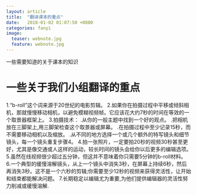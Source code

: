 ```yaml
---
layout: article
title:  "翻译课本的重点"
date:   2018-01-02 01:07:50 +0800
categories: fanyi 
image:
  teaser: webnote.jpg
  feature: webnote.jpg
---
```

一些需要知道的关于课本的知识

# 一些关于我们小组翻译的重点

1.“b-roll”这个词来源于20世纪的电影剪辑。
2.如果你在拍摄过程中平移或倾斜相机，那就慢慢移动相机，以避免模糊视频帧。它应该花大约7秒的时间在等效的一个取景器框架上。
3.拍摄技术：
   .从你的一般主题中找到一个好的观点。 
   .把相机放在三脚架上,用三脚架检查这个取景器或屏幕。 
   .在拍摄过程中至少记录15秒，而不需要移动相机以及缩放。 
   .从不同的地方选择一个或几个额外的特写镜头和细节镜头，每一个镜头重复步骤4。
4.拍一张照片，一定要拍20秒的视频30秒甚至更好，尤其是像交通或人这样的运动，较长时间的镜头会给你以后更多的编辑选项。
5.虽然在线视频很少超过五分钟，但这并不意味着你只需要5分钟的b-roll材料。
6.一个典型的缓慢溶解镜头，从上一个镜头中消失3秒，在屏幕上持续6秒，然后再消失3秒。这不是一个六秒的剪辑;你需要至少12秒的视频来获得灵活性，让开始和结束都能解决问题。
7.长期稳定以编辑尤为重要,为他们提供编辑器的灵活性努力削减或缓慢溶解.
